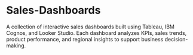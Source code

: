 # Sales-Dashboards
A collection of interactive sales dashboards built using Tableau, IBM Cognos, and Looker Studio. Each dashboard analyzes KPIs, sales trends, product performance, and regional insights to support business decision-making.
